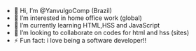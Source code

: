 - 👋 Hi, I’m @YanvulgoComp (Brazil)
- 👀 I’m interested in home office work (global)
- 🌱 I’m currently learning HTML,HSS and JavaScript
- 💞️ I’m looking to collaborate on codes for html and hss (sites)
- ⚡ Fun fact: i love being a software developer!!

<!---
YanvulgoComp/YanvulgoComp is a ✨ special ✨ repository because its `README.md` (this file) appears on your GitHub profile.
You can click the Preview link to take a look at your changes.
--->
